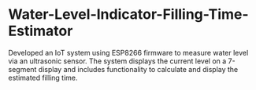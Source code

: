 # Water-Level-Indicator-Filling-Time-Estimator
Developed an IoT system using ESP8266 firmware to measure water level via an ultrasonic sensor. The system displays the current level on a 7-segment display and includes functionality to calculate and display the estimated filling time.
